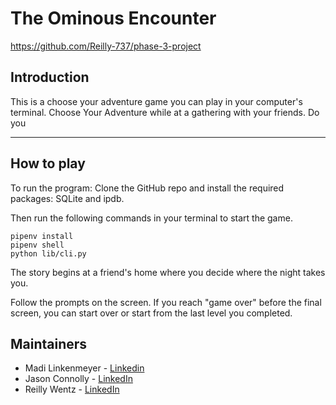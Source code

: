 # The Ominous Encounter

https://github.com/Reilly-737/phase-3-project

## Introduction

This is a choose your adventure game you can play in your computer's terminal. Choose Your Adventure while at a gathering with your friends. Do you

---

## How to play

To run the program: Clone the GitHub repo and install the required packages: SQLite and ipdb.

Then run the following commands in your terminal to start the game.

```
pipenv install
pipenv shell
python lib/cli.py

```

The story begins at a friend's home where you decide where the night takes you.

Follow the prompts on the screen. If you reach "game over" before the final screen, you can start over or start from the last level you completed.

## Maintainers

- Madi Linkenmeyer - [Linkedin](https://www.linkedin.com/in/madimcl/)
- Jason Connolly - [LinkedIn](https://www.linkedin.com/in/jason-connolly-webdevlearner/)
- Reilly Wentz - [LinkedIn](https://www.linkedin.com/in/reilly-wentz/)
